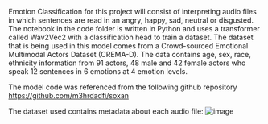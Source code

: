 Emotion Classification for this project will consist of interpreting audio files in which sentences are read in an angry, happy, sad, neutral or disgusted. The notebook in the code folder is written in Python and uses a transformer called Wav2Vec2 with a classification head to train a dataset. The dataset that is being used in this model comes from a Crowd-sourced Emotional Multimodal Actors Dataset (CREMA-D). The data contains  age, sex, race, ethnicity information from 91 actors, 48 male and 42 female actors who speak 12 sentences in 6 emotions at 4 emotion levels.

The model code was referenced from the following github repository https://github.com/m3hrdadfi/soxan

The dataset used contains metadata about each audio file:
![image](https://user-images.githubusercontent.com/54903276/152839639-2366c610-afdc-41cb-92a3-c21fef91c929.png)

